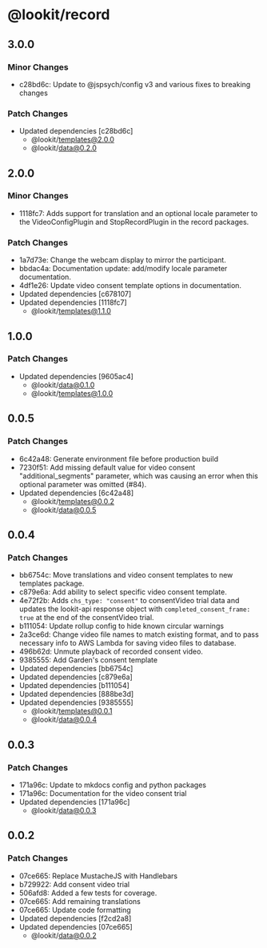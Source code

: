 # @lookit/record

## 3.0.0

### Minor Changes

- c28bd6c: Update to @jspsych/config v3 and various fixes to breaking changes

### Patch Changes

- Updated dependencies [c28bd6c]
  - @lookit/templates@2.0.0
  - @lookit/data@0.2.0

## 2.0.0

### Minor Changes

- 1118fc7: Adds support for translation and an optional locale parameter to the
  VideoConfigPlugin and StopRecordPlugin in the record packages.

### Patch Changes

- 1a7d73e: Change the webcam display to mirror the participant.
- bbdac4a: Documentation update: add/modify locale parameter documentation.
- 4df1e26: Update video consent template options in documentation.
- Updated dependencies [c678107]
- Updated dependencies [1118fc7]
  - @lookit/templates@1.1.0

## 1.0.0

### Patch Changes

- Updated dependencies [9605ac4]
  - @lookit/data@0.1.0
  - @lookit/templates@1.0.0

## 0.0.5

### Patch Changes

- 6c42a48: Generate environment file before production build
- 7230f51: Add missing default value for video consent "additional_segments"
  parameter, which was causing an error when this optional parameter was omitted
  (#84).
- Updated dependencies [6c42a48]
  - @lookit/templates@0.0.2
  - @lookit/data@0.0.5

## 0.0.4

### Patch Changes

- bb6754c: Move translations and video consent templates to new templates
  package.
- c879e6a: Add ability to select specific video consent template.
- 4e72f2b: Adds `chs_type: "consent"` to consentVideo trial data and updates the
  lookit-api response object with `completed_consent_frame: true` at the end of
  the consentVideo trial.
- b111054: Update rollup config to hide known circular warnings
- 2a3ce6d: Change video file names to match existing format, and to pass
  necessary info to AWS Lambda for saving video files to database.
- 496b62d: Unmute playback of recorded consent video.
- 9385555: Add Garden's consent template
- Updated dependencies [bb6754c]
- Updated dependencies [c879e6a]
- Updated dependencies [b111054]
- Updated dependencies [888be3d]
- Updated dependencies [9385555]
  - @lookit/templates@0.0.1
  - @lookit/data@0.0.4

## 0.0.3

### Patch Changes

- 171a96c: Update to mkdocs config and python packages
- 171a96c: Documentation for the video consent trial
- Updated dependencies [171a96c]
  - @lookit/data@0.0.3

## 0.0.2

### Patch Changes

- 07ce665: Replace MustacheJS with Handlebars
- b729922: Add consent video trial
- 506afd8: Added a few tests for coverage.
- 07ce665: Add remaining translations
- 07ce665: Update code formatting
- Updated dependencies [f2cd2a8]
- Updated dependencies [07ce665]
  - @lookit/data@0.0.2
